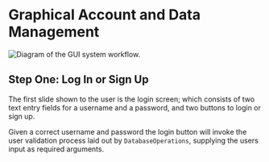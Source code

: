 # Graphical Account and Data Management
![Diagram of the GUI system workflow.]()
## Step One: Log In or Sign Up
The first slide shown to the user is the login screen; which consists of two text entry fields for a
username and a password, and two buttons to login or sign up.

Given a correct username and password the login button will invoke the user validation process laid
out by `DatabaseOperations`, supplying the users input as required arguments.